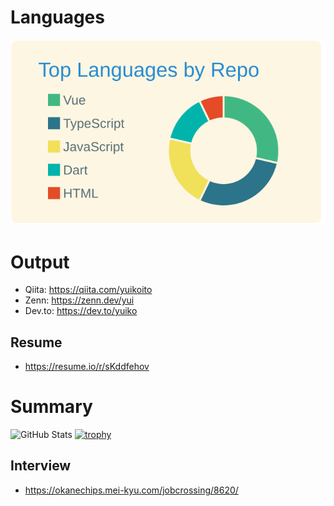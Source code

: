 # Languages

[![](https://raw.githubusercontent.com/YuikoIto/YuikoIto/master/profile-summary-card-output/solarized/1-repos-per-language.svg)](https://github.com/vn7n24fzkq/github-profile-summary-cards)

# Output

- Qiita: https://qiita.com/yuikoito
- Zenn: https://zenn.dev/yui
- Dev.to: https://dev.to/yuiko


## Resume

- https://resume.io/r/sKddfehov


# Summary

![GitHub Stats](https://github-readme-stats.vercel.app/api?username=YuikoIto&count_private=true&show_icons=true&theme=monokai)
[![trophy](https://github-profile-trophy.vercel.app/?username=YuikoIto)](https://github.com/ryo-ma/github-profile-trophy)
                

<!--
**YuikoIto/YuikoIto** is a ✨ _special_ ✨ repository because its `README.md` (this file) appears on your GitHub profile.

Here are some ideas to get you started:

- 🔭 I’m currently working on ...
- 🌱 I’m currently learning ...
- 👯 I’m looking to collaborate on ...
- 🤔 I’m looking for help with ...
- 💬 Ask me about ...
- 📫 How to reach me: ...
- 😄 Pronouns: ...
- ⚡ Fun fact: ...
-->

## Interview
- https://okanechips.mei-kyu.com/jobcrossing/8620/

